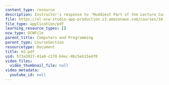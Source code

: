 ```yaml
---
content_type: resource
description: Instructor's response to 'Muddiest Part of the Lecture Cards'.
file: https://ol-ocw-studio-app-production.s3.amazonaws.com/courses/16-01-unified-engineering-i-ii-iii-iv-fall-2005-spring-2006/573a392741a0c178b4ec0bc5eb15e4f0_m3.pdf
file_type: application/pdf
learning_resource_types: []
ocw_type: OCWFile
parent_title: Computers and Programming
parent_type: CourseSection
resourcetype: Document
title: m3.pdf
uid: 573a3927-41a0-c178-b4ec-0bc5eb15e4f0
video_files:
  video_thumbnail_file: null
video_metadata:
  youtube_id: null
---
```

